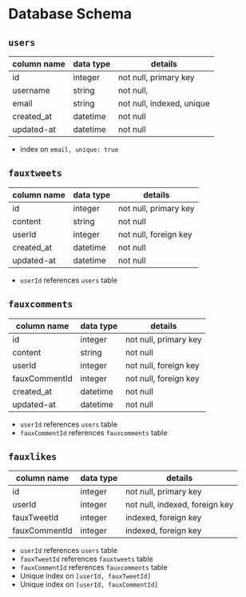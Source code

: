 # **Database Schema**

## `users`

| column name | data type | details                   |
|-------------|-----------|---------------------------|
| id          | integer   | not null, primary key     |
| username    | string    | not null,                 |
| email       | string    | not null, indexed, unique |
| created_at  | datetime  | not null                  |
| updated-at  | datetime  | not null                  |

* index on `email, unique: true`

## `fauxtweets`

| column name | data type | details               |
|-------------|-----------|-----------------------|
| id          | integer   | not null, primary key |
| content     | string    | not null              |
| userId      | integer   | not null, foreign key |
| created_at  | datetime  | not null              |
| updated-at  | datetime  | not null              |

* `userId` references `users` table

## `fauxcomments`

| column name   | data type | details               |
|---------------|-----------|-----------------------|
| id            | integer   | not null, primary key |
| content       | string    | not null              |
| userId        | integer   | not null, foreign key |
| fauxCommentId | integer   | not null, foreign key |
| created_at    | datetime  | not null              |
| updated-at    | datetime  | not null              |

* `userId` references `users` table
* `fauxCommentId` references `fauxcomments` table

## `fauxlikes`

| column name   | data type | details                        |
|---------------|-----------|--------------------------------|
| id            | integer   | not null, primary key          |
| userId        | integer   | not null, indexed, foreign key |
| fauxTweetId   | integer   | indexed, foreign key           |
| fauxCommentId | integer   | indexed, foreign key           |

* `userId` references `users` table
* `fauxTweetId` references `fauxtweets` table
* `fauxCommentId` references `fauxcomments` table
* Unique index on `[userId, fauxTweetId]`
* Unique index on `[userId, fauxCommentId]`
